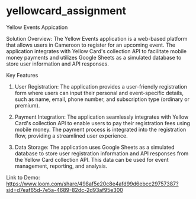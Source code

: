 # yellowcard_assignment
Yellow Events Appication

Solution Overview: The Yellow Events application is a web-based platform that allows users in Cameroon to register for an upcoming event. The application integrates with Yellow Card's collection API to facilitate mobile money payments and utilizes Google Sheets as a simulated database to store user information and API responses.

Key Features
1.	User Registration: The application provides a user-friendly registration form where users can input their personal and event-specific details, such as name, email, phone number, and subscription type (ordinary or premium).
   
2.	Payment Integration: The application seamlessly integrates with Yellow Card's collection API to enable users to pay their registration fees using mobile money. The payment process is integrated into the registration flow, providing a streamlined user experience.
  
3.	Data Storage: The application uses Google Sheets as a simulated database to store user registration information and API responses from the Yellow Card collection API. This data can be used for event management, reporting, and analysis.

Link to Demo: https://www.loom.com/share/498af5e20c8e4afd99d6ebcc29757387?sid=d7eaf65d-7e5a-4689-82dc-2d93af95e300
